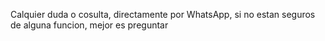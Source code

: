 Calquier duda o cosulta, directamente por WhatsApp, si no estan seguros de alguna funcion, mejor es preguntar
